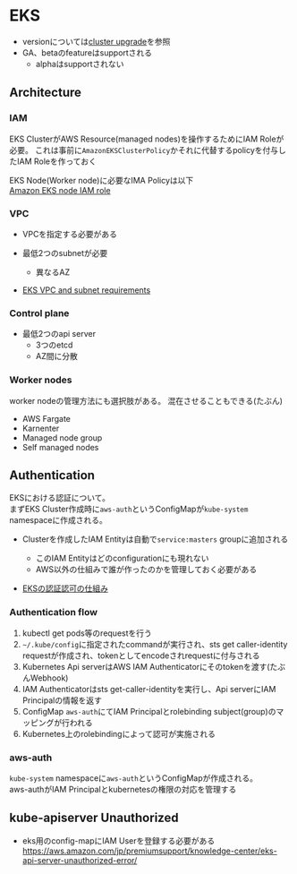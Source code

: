 # EKS

* versionについては[cluster upgrade](./cluster_upgrade.md)を参照
* GA、betaのfeatureはsupportされる
  * alphaはsupportされない

## Architecture

### IAM

EKS ClusterがAWS Resource(managed nodes)を操作するためにIAM Roleが必要。
これは事前に`AmazonEKSClusterPolicy`かそれに代替するpolicyを付与したIAM Roleを作っておく

EKS Node(Worker node)に必要なIMA Policyは以下  
[Amazon EKS node IAM role](https://docs.aws.amazon.com/eks/latest/userguide/create-node-role.html)

### VPC

* VPCを指定する必要がある
* 最低2つのsubnetが必要
  * 異なるAZ

* [EKS VPC and subnet requirements](https://docs.aws.amazon.com/eks/latest/userguide/network_reqs.html)

### Control plane

* 最低2つのapi server
  * 3つのetcd
  * AZ間に分散

### Worker nodes

worker nodeの管理方法にも選択肢がある。
混在させることもできる(たぶん)

* AWS Fargate
* Karnenter
* Managed node group
* Self managed nodes

## Authentication

EKSにおける認証について。  
まずEKS Cluster作成時に`aws-auth`というConfigMapが`kube-system` namespaceに作成される。

* Clusterを作成したIAM Entityは自動で`service:masters` groupに追加される
  * このIAM Entityはどのconfigurationにも現れない
  * AWS以外の仕組みで誰が作ったのかを管理しておく必要がある

* [EKSの認証認可の仕組み](https://zenn.dev/take4s5i/articles/aws-eks-authentication)

### Authentication flow

1. kubectl get pods等のrequestを行う
1. `~/.kube/config`に指定されたcommandが実行され、sts get caller-identity requestが作成され、tokenとしてencodeされrequestに付与される
1. Kubernetes Api serverはAWS IAM Authenticatorにそのtokenを渡す(たぶんWebhook)
1. IAM Authenticatorはsts get-caller-identityを実行し、Api serverにIAM Principalの情報を返す
1. ConfigMap `aws-auth`にてIAM Principalとrolebinding subject(group)のマッピングが行われる
1. Kubernetes上のrolebindingによって認可が実施される

### aws-auth

`kube-system` namespaceに`aws-auth`というConfigMapが作成される。  
aws-authがIAM Principalとkubernetesの権限の対応を管理する

## kube-apiserver Unauthorized

* eks用のconfig-mapにIAM Userを登録する必要がある
https://aws.amazon.com/jp/premiumsupport/knowledge-center/eks-api-server-unauthorized-error/
